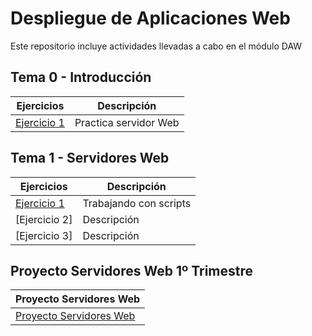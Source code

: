 # Despliegue de Aplicaciones Web
Este repositorio incluye actividades llevadas a cabo en el módulo DAW

## Tema 0 - Introducción

|Ejercicios|Descripción|
|----------|-----------|
|[Ejercicio 1](Tema0/Ejercicio1.md)|Practica servidor Web|

## Tema 1 - Servidores Web

|Ejercicios|Descripción|
|----------|-----------|
|[Ejercicio 1](Tema1/Ejercicio1.md)|Trabajando con scripts|
|[Ejercicio 2]|Descripción|
|[Ejercicio 3]|Descripción|

## Proyecto Servidores Web 1º Trimestre
|Proyecto Servidores Web|
|----------|
|[Proyecto Servidores Web](Practica_Servidores_Web/proyecto.md)|

